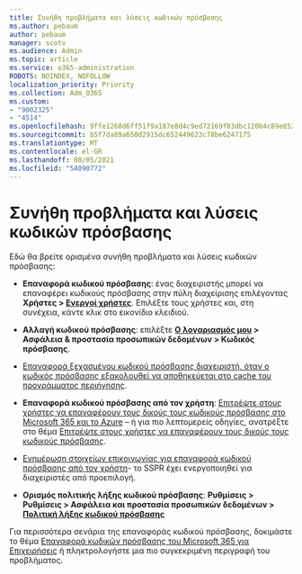 ```yaml
---
title: Συνήθη προβλήματα και λύσεις κωδικών πρόσβασης
ms.author: pebaum
author: pebaum
manager: scotv
ms.audience: Admin
ms.topic: article
ms.service: o365-administration
ROBOTS: NOINDEX, NOFOLLOW
localization_priority: Priority
ms.collection: Adm_O365
ms.custom:
- "9002325"
- "4514"
ms.openlocfilehash: 9ffe1268d6ff51f9a187e8d4c9ed72169f03dbc120b4c89e852af2ff64195a04
ms.sourcegitcommit: b5f7da89a650d2915dc652449623c78be6247175
ms.translationtype: MT
ms.contentlocale: el-GR
ms.lasthandoff: 08/05/2021
ms.locfileid: "54090772"
---
```

# <a name="common-password-issues-and-resolutions"></a>Συνήθη προβλήματα και λύσεις κωδικών πρόσβασης

Εδώ θα βρείτε ορισμένα συνήθη προβλήματα και λύσεις κωδικών πρόσβασης:

- **Επαναφορά κωδικού πρόσβασης**: ένας διαχειριστής μπορεί να επαναφέρει κωδικούς πρόσβασης στην πύλη διαχείρισης επιλέγοντας **Χρήστες > [Ενεργοί χρήστες](https://portal.office.com/adminportal/home#/users)**. Επιλέξτε τους χρήστες και, στη συνέχεια, κάντε κλικ στο εικονίδιο κλειδιού.

- **Αλλαγή κωδικού πρόσβασης**: επιλέξτε **[Ο λογαριασμός μου](https://portal.office.com/account/#home) > Ασφάλεια & προστασία προσωπικών δεδομένων > Κωδικός πρόσβασης**.

- [Επαναφορά ξεχασμένου κωδικού πρόσβασης διαχειριστή, όταν ο κωδικός πρόσβασης εξακολουθεί να αποθηκεύεται στο cache του προγράμματος περιήγησης](https://docs.microsoft.com/microsoft-365/admin/add-users/reset-passwords?view=o365-worldwide#reset-my-admin-password).

- **Επαναφορά κωδικού πρόσβασης από τον χρήστη**: [Επιτρέψτε στους χρήστες να επαναφέρουν τους δικούς τους κωδικούς πρόσβασης στο Microsoft 365 και το Azure](https://portal.office.com/adminportal/home#/SettingsMultiPivot/:/Settings/L1/SelfServiceReset) – ή για πιο λεπτομερείς οδηγίες, ανατρέξτε στο θέμα [Επιτρέψτε στους χρήστες να επαναφέρουν τους δικούς τους κωδικούς πρόσβασης](https://docs.microsoft.com/microsoft-365/admin/add-users/let-users-reset-passwords).

- [Ενημέρωση στοιχείων επικοινωνίας για επαναφορά κωδικού πρόσβασης από τον χρήστη](https://go.microsoft.com/fwlink/?linkid=849451)- το SSPR έχει ενεργοποιηθεί για διαχειριστές από προεπιλογή. 

- **Ορισμός πολιτικής λήξης κωδικού πρόσβασης**: **Ρυθμίσεις > Ρυθμίσεις > Ασφάλεια και προστασία προσωπικών δεδομένων > [Πολιτική λήξης κωδικού πρόσβασης](https://admin.microsoft.com/AdminPortal/Home#/SettingsMultiPivot/:/Settings/L1/PasswordPolicy)**

Για περισσότερα σενάρια της επαναφοράς κωδικού πρόσβασης, δοκιμάστε το θέμα [Επαναφορά κωδικών πρόσβασης του Microsoft 365 για Επιχειρήσεις](https://docs.microsoft.com/microsoft-365/admin/add-users/reset-passwords) ή πληκτρολογήστε μια πιο συγκεκριμένη περιγραφή του προβλήματος.
